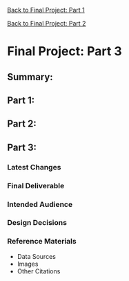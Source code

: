 [Back to Final Project: Part 1](/finalproject1.md)

[Back to Final Project: Part 2](/finalproject2.md)

# Final Project: Part 3

## Summary:

## Part 1:

## Part 2:

## Part 3:

### Latest Changes
### Final Deliverable
### Intended Audience
### Design Decisions
### Reference Materials
* Data Sources
* Images
* Other Citations
